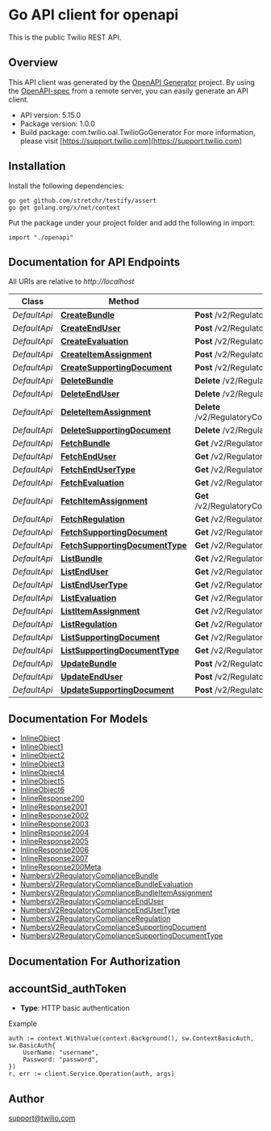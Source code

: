 # Go API client for openapi

This is the public Twilio REST API.

## Overview
This API client was generated by the [OpenAPI Generator](https://openapi-generator.tech) project.  By using the [OpenAPI-spec](https://www.openapis.org/) from a remote server, you can easily generate an API client.

- API version: 5.15.0
- Package version: 1.0.0
- Build package: com.twilio.oai.TwilioGoGenerator
For more information, please visit [https://support.twilio.com](https://support.twilio.com)

## Installation

Install the following dependencies:

```shell
go get github.com/stretchr/testify/assert
go get golang.org/x/net/context
```

Put the package under your project folder and add the following in import:

```golang
import "./openapi"
```

## Documentation for API Endpoints

All URIs are relative to *http://localhost*

Class | Method | HTTP request | Description
------------ | ------------- | ------------- | -------------
*DefaultApi* | [**CreateBundle**](docs/DefaultApi.md#createbundle) | **Post** /v2/RegulatoryCompliance/Bundles | 
*DefaultApi* | [**CreateEndUser**](docs/DefaultApi.md#createenduser) | **Post** /v2/RegulatoryCompliance/EndUsers | 
*DefaultApi* | [**CreateEvaluation**](docs/DefaultApi.md#createevaluation) | **Post** /v2/RegulatoryCompliance/Bundles/{BundleSid}/Evaluations | 
*DefaultApi* | [**CreateItemAssignment**](docs/DefaultApi.md#createitemassignment) | **Post** /v2/RegulatoryCompliance/Bundles/{BundleSid}/ItemAssignments | 
*DefaultApi* | [**CreateSupportingDocument**](docs/DefaultApi.md#createsupportingdocument) | **Post** /v2/RegulatoryCompliance/SupportingDocuments | 
*DefaultApi* | [**DeleteBundle**](docs/DefaultApi.md#deletebundle) | **Delete** /v2/RegulatoryCompliance/Bundles/{Sid} | 
*DefaultApi* | [**DeleteEndUser**](docs/DefaultApi.md#deleteenduser) | **Delete** /v2/RegulatoryCompliance/EndUsers/{Sid} | 
*DefaultApi* | [**DeleteItemAssignment**](docs/DefaultApi.md#deleteitemassignment) | **Delete** /v2/RegulatoryCompliance/Bundles/{BundleSid}/ItemAssignments/{Sid} | 
*DefaultApi* | [**DeleteSupportingDocument**](docs/DefaultApi.md#deletesupportingdocument) | **Delete** /v2/RegulatoryCompliance/SupportingDocuments/{Sid} | 
*DefaultApi* | [**FetchBundle**](docs/DefaultApi.md#fetchbundle) | **Get** /v2/RegulatoryCompliance/Bundles/{Sid} | 
*DefaultApi* | [**FetchEndUser**](docs/DefaultApi.md#fetchenduser) | **Get** /v2/RegulatoryCompliance/EndUsers/{Sid} | 
*DefaultApi* | [**FetchEndUserType**](docs/DefaultApi.md#fetchendusertype) | **Get** /v2/RegulatoryCompliance/EndUserTypes/{Sid} | 
*DefaultApi* | [**FetchEvaluation**](docs/DefaultApi.md#fetchevaluation) | **Get** /v2/RegulatoryCompliance/Bundles/{BundleSid}/Evaluations/{Sid} | 
*DefaultApi* | [**FetchItemAssignment**](docs/DefaultApi.md#fetchitemassignment) | **Get** /v2/RegulatoryCompliance/Bundles/{BundleSid}/ItemAssignments/{Sid} | 
*DefaultApi* | [**FetchRegulation**](docs/DefaultApi.md#fetchregulation) | **Get** /v2/RegulatoryCompliance/Regulations/{Sid} | 
*DefaultApi* | [**FetchSupportingDocument**](docs/DefaultApi.md#fetchsupportingdocument) | **Get** /v2/RegulatoryCompliance/SupportingDocuments/{Sid} | 
*DefaultApi* | [**FetchSupportingDocumentType**](docs/DefaultApi.md#fetchsupportingdocumenttype) | **Get** /v2/RegulatoryCompliance/SupportingDocumentTypes/{Sid} | 
*DefaultApi* | [**ListBundle**](docs/DefaultApi.md#listbundle) | **Get** /v2/RegulatoryCompliance/Bundles | 
*DefaultApi* | [**ListEndUser**](docs/DefaultApi.md#listenduser) | **Get** /v2/RegulatoryCompliance/EndUsers | 
*DefaultApi* | [**ListEndUserType**](docs/DefaultApi.md#listendusertype) | **Get** /v2/RegulatoryCompliance/EndUserTypes | 
*DefaultApi* | [**ListEvaluation**](docs/DefaultApi.md#listevaluation) | **Get** /v2/RegulatoryCompliance/Bundles/{BundleSid}/Evaluations | 
*DefaultApi* | [**ListItemAssignment**](docs/DefaultApi.md#listitemassignment) | **Get** /v2/RegulatoryCompliance/Bundles/{BundleSid}/ItemAssignments | 
*DefaultApi* | [**ListRegulation**](docs/DefaultApi.md#listregulation) | **Get** /v2/RegulatoryCompliance/Regulations | 
*DefaultApi* | [**ListSupportingDocument**](docs/DefaultApi.md#listsupportingdocument) | **Get** /v2/RegulatoryCompliance/SupportingDocuments | 
*DefaultApi* | [**ListSupportingDocumentType**](docs/DefaultApi.md#listsupportingdocumenttype) | **Get** /v2/RegulatoryCompliance/SupportingDocumentTypes | 
*DefaultApi* | [**UpdateBundle**](docs/DefaultApi.md#updatebundle) | **Post** /v2/RegulatoryCompliance/Bundles/{Sid} | 
*DefaultApi* | [**UpdateEndUser**](docs/DefaultApi.md#updateenduser) | **Post** /v2/RegulatoryCompliance/EndUsers/{Sid} | 
*DefaultApi* | [**UpdateSupportingDocument**](docs/DefaultApi.md#updatesupportingdocument) | **Post** /v2/RegulatoryCompliance/SupportingDocuments/{Sid} | 


## Documentation For Models

 - [InlineObject](docs/InlineObject.md)
 - [InlineObject1](docs/InlineObject1.md)
 - [InlineObject2](docs/InlineObject2.md)
 - [InlineObject3](docs/InlineObject3.md)
 - [InlineObject4](docs/InlineObject4.md)
 - [InlineObject5](docs/InlineObject5.md)
 - [InlineObject6](docs/InlineObject6.md)
 - [InlineResponse200](docs/InlineResponse200.md)
 - [InlineResponse2001](docs/InlineResponse2001.md)
 - [InlineResponse2002](docs/InlineResponse2002.md)
 - [InlineResponse2003](docs/InlineResponse2003.md)
 - [InlineResponse2004](docs/InlineResponse2004.md)
 - [InlineResponse2005](docs/InlineResponse2005.md)
 - [InlineResponse2006](docs/InlineResponse2006.md)
 - [InlineResponse2007](docs/InlineResponse2007.md)
 - [InlineResponse200Meta](docs/InlineResponse200Meta.md)
 - [NumbersV2RegulatoryComplianceBundle](docs/NumbersV2RegulatoryComplianceBundle.md)
 - [NumbersV2RegulatoryComplianceBundleEvaluation](docs/NumbersV2RegulatoryComplianceBundleEvaluation.md)
 - [NumbersV2RegulatoryComplianceBundleItemAssignment](docs/NumbersV2RegulatoryComplianceBundleItemAssignment.md)
 - [NumbersV2RegulatoryComplianceEndUser](docs/NumbersV2RegulatoryComplianceEndUser.md)
 - [NumbersV2RegulatoryComplianceEndUserType](docs/NumbersV2RegulatoryComplianceEndUserType.md)
 - [NumbersV2RegulatoryComplianceRegulation](docs/NumbersV2RegulatoryComplianceRegulation.md)
 - [NumbersV2RegulatoryComplianceSupportingDocument](docs/NumbersV2RegulatoryComplianceSupportingDocument.md)
 - [NumbersV2RegulatoryComplianceSupportingDocumentType](docs/NumbersV2RegulatoryComplianceSupportingDocumentType.md)


## Documentation For Authorization



## accountSid_authToken

- **Type**: HTTP basic authentication

Example

```golang
auth := context.WithValue(context.Background(), sw.ContextBasicAuth, sw.BasicAuth{
    UserName: "username",
    Password: "password",
})
r, err := client.Service.Operation(auth, args)
```


## Author

support@twilio.com

